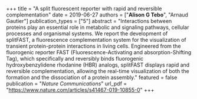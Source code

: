 +++
title = "A split fluorescent reporter with rapid and reversible complementation"
date = 2019-06-27
authors = ["**Alison G Tebo**", "Arnaud Gautier"]
publication_types = ["5"]
abstract = "Interactions between proteins play an essential role in metabolic and signaling pathways, cellular processes and organismal systems. We report the development of splitFAST, a fluorescence complementation system for the visualization of transient protein-protein interactions in living cells. Engineered from the fluorogenic reporter FAST (Fluorescence-Activating and absorption-Shifting Tag), which specifically and reversibly binds fluorogenic hydroxybenzylidene rhodanine (HBR) analogs, splitFAST displays rapid and reversible complementation, allowing the real-time visualization of both the formation and the dissociation of a protein assembly."
featured = false
publication = "*Nature Communications*"
url_pdf = "https://www.nature.com/articles/s41467-019-10855-0"
+++

